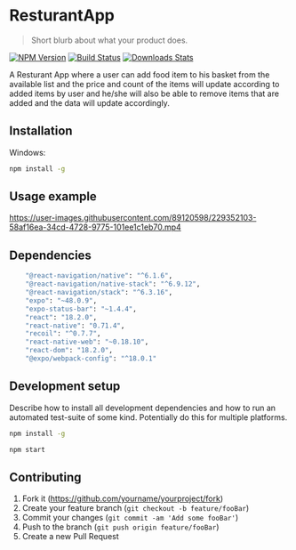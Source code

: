 ﻿# ResturantApp
> Short blurb about what your product does.

[![NPM Version][npm-image]][npm-url]
[![Build Status][travis-image]][travis-url]
[![Downloads Stats][npm-downloads]][npm-url]

A Resturant App where a user can add food item to his basket from the available list and the price and count of the items will update according to added items by user and he/she will also be able to remove items that are added and the data will update accordingly.


## Installation

Windows:

```sh
npm install -g 
```

## Usage example
https://user-images.githubusercontent.com/89120598/229352103-58af16ea-34cd-4728-9775-101ee1c1eb70.mp4



## Dependencies
```sh
    "@react-navigation/native": "^6.1.6",
    "@react-navigation/native-stack": "^6.9.12",
    "@react-navigation/stack": "^6.3.16",
    "expo": "~48.0.9",
    "expo-status-bar": "~1.4.4",
    "react": "18.2.0",
    "react-native": "0.71.4",
    "recoil": "^0.7.7",
    "react-native-web": "~0.18.10",
    "react-dom": "18.2.0",
    "@expo/webpack-config": "^18.0.1"
 ```


## Development setup

Describe how to install all development dependencies and how to run an automated test-suite of some kind. Potentially do this for multiple platforms.

```sh
npm install -g
```
```sh
npm start
```



## Contributing

1. Fork it (<https://github.com/yourname/yourproject/fork>)
2. Create your feature branch (`git checkout -b feature/fooBar`)
3. Commit your changes (`git commit -am 'Add some fooBar'`)
4. Push to the branch (`git push origin feature/fooBar`)
5. Create a new Pull Request

<!-- Markdown link & img dfn's -->
[npm-image]: https://img.shields.io/npm/v/datadog-metrics.svg?style=flat-square
[npm-url]: https://npmjs.org/package/datadog-metrics
[npm-downloads]: https://img.shields.io/npm/dm/datadog-metrics.svg?style=flat-square
[travis-image]: https://img.shields.io/travis/dbader/node-datadog-metrics/master.svg?style=flat-square
[travis-url]: https://travis-ci.org/dbader/node-datadog-metrics
[wiki]: https://github.com/yourname/yourproject/wiki

 
